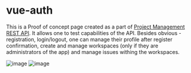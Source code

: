 # vue-auth
This is a Proof of concept page created as a part of <a href="https://github.com/bmiskowicz/ProjectsJava" target="_blank">Project Management REST API</a>.
It allows one to test capabilities of the API.
Besides obvious - registration, login/logout, one can manage their profile after register confirmation, create and manage workspaces (only if they are administrators of the app) and manage issues withing the workspaces.

![image](https://user-images.githubusercontent.com/73662402/219073953-f747268f-530c-4b51-ac0c-82922db6bd88.png)
![image](https://user-images.githubusercontent.com/73662402/219074151-58e8a517-01e3-47f9-b540-5df31e0a19cd.png)

